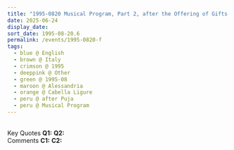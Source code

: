 ```yaml
---
title: "1995-0820 Musical Program, Part 2, after the Offering of Gifts for Śhrī Kṛiṣhṇa Pūjā, Hangar, Cabella Ligure, Alessandria, Italy"
date: 2025-06-24
display_date: 
sort_date: 1995-08-20.6
permalink: /events/1995-0820-f
tags:
  - blue @ English
  - brown @ Italy
  - crimson @ 1995
  - deeppink @ Other
  - green @ 1995-08
  - maroon @ Alessandria
  - orange @ Cabella Ligure
  - peru @ after Puja
  - peru @ Musical Program
---
```


<br>

<wave-list>
  <list-title color="DarkSeaGreen" width="55">Key Quotes</list-title>
  <list-item color="BlanchedAlmond" width="280"><b>Q1:</b> <i></i></list-item>
  <list-item color="Lavender" width="280"><b>Q2:</b> <i></i></list-item>
</wave-list>

<br>

<wave-list>
  <list-title color="DarkSeaGreen" width="55">Comments</list-title>
  <list-item color="BlanchedAlmond" width="280"><b>C1:</b> <i></i></list-item>
  <list-item color="Lavender" width="280"><b>C2:</b> <i></i></list-item>
</wave-list>
